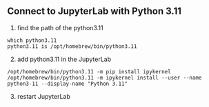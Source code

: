 ## Connect to JupyterLab with Python 3.11

1. find the path of the python3.11
```
which python3.11
python3.11 is /opt/homebrew/bin/python3.11
```

2. add python3.11 in the JupyterLab
```
/opt/homebrew/bin/python3.11 -m pip install ipykernel
/opt/homebrew/bin/python3.11 -m ipykernel install --user --name python3-11 --display-name "Python 3.11"
```


3. restart JupyterLab
